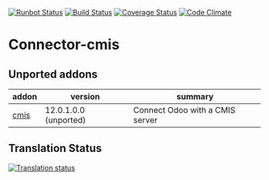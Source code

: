 [![Runbot Status](https://runbot.odoo-community.org/runbot/badge/flat/104/13.0.svg)](https://runbot.odoo-community.org/runbot/repo/github-com-oca-connector-cmis-104)
[![Build Status](https://travis-ci.org/OCA/connector-cmis.svg?branch=13.0)](https://travis-ci.org/OCA/connector-cmis)
[![Coverage Status](https://coveralls.io/repos/OCA/connector-cmis/badge.png?branch=13.0)](https://coveralls.io/r/OCA/connector-cmis?branch=13.0)
[![Code Climate](https://codeclimate.com/github/OCA/connector-cmis/badges/gpa.svg)](https://codeclimate.com/github/OCA/connector-cmis)

Connector-cmis
==============
[//]: # (addons)

Unported addons
---------------
addon | version | summary
--- | --- | ---
[cmis](cmis/) | 12.0.1.0.0 (unported) | Connect Odoo with a CMIS server

[//]: # (end addons)


Translation Status
------------------
[![Translation status](https://translation.odoo-community.org/widgets/connector-cmis-13-0/-/multi-auto.svg)](https://translation.odoo-community.org/engage/connector-cmis-13-0/?utm_source=widget)
